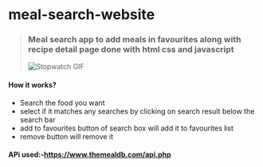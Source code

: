 # meal-search-website
> ### Meal search app to add meals in favourites along with recipe detail page done with html css and javascript
> ![Stopwatch GIF](https://github.com/Sumanthedara1/meal-search-website/blob/main/meal.gif)




#### How it works?
- Search the food you want 
- select if it matches any searches by clicking on search result below the search bar
- add to favourites button of search box will add it to favourites list
- remove button will remove it


#### APi used:-https://www.themealdb.com/api.php
